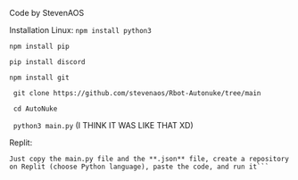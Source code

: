 Code by StevenAOS

Installation
Linux:
```npm install python3```

```npm install pip```

```pip install discord```

```npm install git```

``` git clone https://github.com/stevenaos/Rbot-Autonuke/tree/main```

``` cd AutoNuke```

``` python3 main.py``` (I THINK IT WAS LIKE THAT XD)

Replit: 
```
Just copy the main.py file and the **.json** file, create a repository on Replit (choose Python language), paste the code, and run it```
